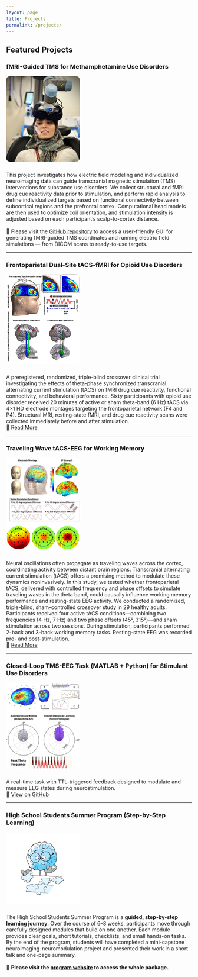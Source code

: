 ```yaml
---
layout: page
title: Projects
permalink: /projects/
---
```


## Featured Projects

### fMRI-Guided TMS for Methamphetamine Use Disorders
<a href="/assets/images/project1.jpg" target="_blank"> 
  <img src="/assets/images/project1.jpg" alt="Personalized NIBS" width="200" style="border-radius: 10px; margin-bottom: 10px;"> 
</a>  
<p> 
  This project investigates how electric field modeling and individualized neuroimaging data can guide transcranial magnetic stimulation (TMS) interventions for substance use disorders. We collect structural and fMRI drug cue reactivity data prior to stimulation, and perform rapid analysis to define individualized targets based on functional connectivity between subcortical regions and the prefrontal cortex. Computational head models are then used to optimize coil orientation, and stimulation intensity is adjusted based on each participant’s scalp-to-cortex distance. 
  <br><br> 
  🧰 Please visit the <a href="https://github.com/SoleimaniGhazaleh/fmri-guided-TMS-GUI" target="_blank">GitHub repository</a> to access a user-friendly GUI for generating fMRI-guided TMS coordinates and running electric field simulations — from DICOM scans to ready-to-use targets. 
</p>

---

### Frontoparietal Dual-Site tACS-fMRI for Opioid Use Disorders
<a href="https://example.com/tacs-working-memory" target="_blank"> 
  <img src="/assets/images/project2.jpg" alt="Theta tACS" width="200" style="border-radius: 10px; margin-bottom: 10px;"> 
</a>  
<p> 
  A preregistered, randomized, triple-blind crossover clinical trial investigating the effects of theta-phase synchronized transcranial alternating current stimulation (tACS) on fMRI drug cue reactivity, functional connectivity, and behavioral performance. Sixty participants with opioid use disorder received 20 minutes of active or sham theta-band (6 Hz) tACS via 4×1 HD electrode montages targeting the frontoparietal network (F4 and P4). Structural MRI, resting-state fMRI, and drug cue reactivity scans were collected immediately before and after stimulation. 
  <br> 
  🔗 <a href="https://example.com/tacs-working-memory" target="_blank">Read More</a> 
</p>

---

### Traveling Wave tACS-EEG for Working Memory
<a href="https://example.com/tacs-working-memory" target="_blank"> 
  <img src="/assets/images/project3.jpg" alt="Theta tACS" width="200" style="border-radius: 10px; margin-bottom: 10px;"> 
</a>  
<p> 
  Neural oscillations often propagate as traveling waves across the cortex, coordinating activity between distant brain regions. Transcranial alternating current stimulation (tACS) offers a promising method to modulate these dynamics noninvasively. In this study, we tested whether frontoparietal tACS, delivered with controlled frequency and phase offsets to simulate traveling waves in the theta band, could causally influence working memory performance and resting-state EEG activity. We conducted a randomized, triple-blind, sham-controlled crossover study in 29 healthy adults. Participants received four active tACS conditions—combining two frequencies (4 Hz, 7 Hz) and two phase offsets (45°, 315°)—and sham stimulation across two sessions. During stimulation, participants performed 2-back and 3-back working memory tasks. Resting-state EEG was recorded pre- and post-stimulation. 
  <br> 
  🔗 <a href="https://github.com/SoleimaniGhazaleh/Traveling-Wave-tACS" target="_blank">Read More</a> 
</p>

---

### Closed-Loop TMS-EEG Task (MATLAB + Python) for Stimulant Use Disorders
<a href="https://github.com/SoleimaniGhazaleh/ClosedLoop_Task" target="_blank"> 
  <img src="/assets/images/project4.jpg" alt="Closed Loop Task" width="200" style="border-radius: 10px; margin-bottom: 10px;"> 
</a>  
<p> 
  A real-time task with TTL-triggered feedback designed to modulate and measure EEG states during neurostimulation. 
  <br> 
  🔗 <a href="https://github.com/SoleimaniGhazaleh/ClosedLoop_Task" target="_blank">View on GitHub</a> 
</p>

---

### High School Students Summer Program (Step-by-Step Learning)
<a href="/divider-final-05.jpg" target="_blank"> 
  <img src="/divider-final-05.jpg" alt="High School Students Summer Program" width="200" style="border-radius: 10px; margin-bottom: 10px;"> 
</a>  
<p> 
  The High School Students Summer Program is a <strong>guided, step-by-step learning journey</strong>. Over the course of 6–8 weeks, participants move through carefully designed modules that build on one another. Each module provides clear goals, short tutorials, checklists, and small hands-on tasks. By the end of the program, students will have completed a mini-capstone neuroimaging-neuromodulation project and presented their work in a short talk and one-page summary. 
  <br><br> 
  🧰 <strong>Please visit the <a href="https://soleimanighazaleh.github.io/High-School-Students/" target="_blank" rel="noopener">program website</a> to access the whole package.</strong> 
</p>
